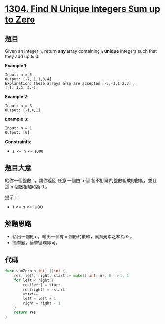 # [1304. Find N Unique Integers Sum up to Zero](https://leetcode.com/problems/find-n-unique-integers-sum-up-to-zero/)



## 題目

Given an integer `n`, return **any** array containing `n` **unique** integers such that they add up to 0.

**Example 1**:

```
Input: n = 5
Output: [-7,-1,1,3,4]
Explanation: These arrays also are accepted [-5,-1,1,2,3] , [-3,-1,2,-2,4].
```

**Example 2**:

```
Input: n = 3
Output: [-1,0,1]
```

**Example 3**:

```
Input: n = 1
Output: [0]
```

**Constraints**:

- `1 <= n <= 1000`

## 題目大意

給你一個整數 n，請你返回 任意 一個由 n 個 各不相同 的整數組成的數組，並且這 n 個數相加和為 0 。

提示：

- 1 <= n <= 1000

## 解題思路

- 給出一個數 n，輸出一個有 n 個數的數組，裏面元素之和為 0 。
- 簡單題，簡單循環即可。

## 代碼

```go
func sumZero(n int) []int {
	res, left, right, start := make([]int, n), 0, n-1, 1
	for left < right {
		res[left] = start
		res[right] = -start
		start++
		left = left + 1
		right = right - 1
	}
	return res
}
```